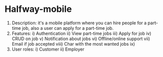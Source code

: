 # Halfway-mobile

1) Description: it's a mobile platform where you can hire people for a part-time job, also a user can apply for a part-time job.
2) Features: 
    i) Authentication
    ii) View part-time jobs
    iii) Apply for job
    iv) CRUD on job
    v) Notification about jobs
    vi) Offline/online support
    vii) Email if job accepted
    viii) Char with the most wanted jobs
    ix)
3) User roles:
    i) Customer
    ii) Employer
